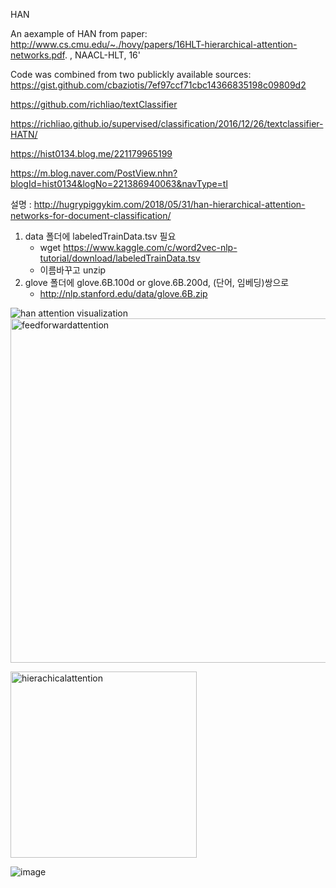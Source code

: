 
HAN 



An aexample of HAN from paper: http://www.cs.cmu.edu/~./hovy/papers/16HLT-hierarchical-attention-networks.pdf. ,  NAACL-HLT, 16'

Code was combined from two publickly available sources:
https://gist.github.com/cbaziotis/7ef97ccf71cbc14366835198c09809d2

https://github.com/richliao/textClassifier

https://richliao.github.io/supervised/classification/2016/12/26/textclassifier-HATN/

https://hist0134.blog.me/221179965199

https://m.blog.naver.com/PostView.nhn?blogId=hist0134&logNo=221386940063&navType=tl

설명 : http://hugrypiggykim.com/2018/05/31/han-hierarchical-attention-networks-for-document-classification/


1) data 폴더에 labeledTrainData.tsv 필요
   - wget https://www.kaggle.com/c/word2vec-nlp-tutorial/download/labeledTrainData.tsv
   - 이름바꾸고 unzip
2) glove 폴더에 glove.6B.100d or glove.6B.200d, (단어, 임베딩)쌍으로 
   - http://nlp.stanford.edu/data/glove.6B.zip

![han attention visualization](https://user-images.githubusercontent.com/38748880/49410835-f95dae00-f7a9-11e8-93a6-596e66140033.PNG)
<img width="551" alt="feedforwardattention" src="https://user-images.githubusercontent.com/38748880/49410883-1e522100-f7aa-11e8-960a-c31ca51d5e28.png">




<img width="298" alt="hierachicalattention" src="https://user-images.githubusercontent.com/38748880/49410897-24e09880-f7aa-11e8-81bc-5c551b6ef812.png">





![image](https://user-images.githubusercontent.com/38748880/49410969-696c3400-f7aa-11e8-87c9-ac8edc84ba73.png)



